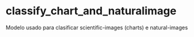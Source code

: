 # classify_chart_and_naturalimage
Modelo usado para clasificar scientific-images (charts) e natural-images
